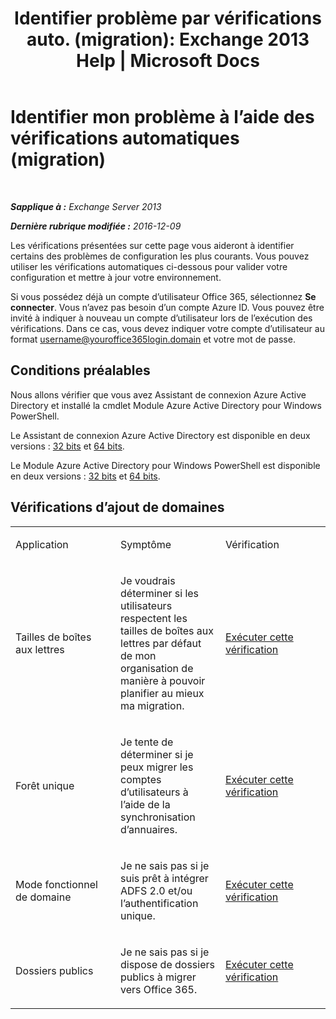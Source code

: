 ﻿---
title: 'Identifier problème par vérifications auto. (migration): Exchange 2013 Help | Microsoft Docs'
TOCTitle: Identifier mon problème à l’aide des vérifications automatiques (migration)
ms:assetid: c1cd235d-8e8b-44a8-862d-9d36dc3a44c3
ms:mtpsurl: https://technet.microsoft.com/fr-fr/library/Dn793980(v=EXCHG.150)
ms:contentKeyID: 62632401
ms.date: 05/23/2018
mtps_version: v=EXCHG.150
ms.translationtype: MT
---

# Identifier mon problème à l’aide des vérifications automatiques (migration)

 

_**Sapplique à :** Exchange Server 2013_

_**Dernière rubrique modifiée :** 2016-12-09_

Les vérifications présentées sur cette page vous aideront à identifier certains des problèmes de configuration les plus courants. Vous pouvez utiliser les vérifications automatiques ci-dessous pour valider votre configuration et mettre à jour votre environnement.

Si vous possédez déjà un compte d’utilisateur Office 365, sélectionnez **Se connecter**. Vous n’avez pas besoin d’un compte Azure ID. Vous pouvez être invité à indiquer à nouveau un compte d’utilisateur lors de l’exécution des vérifications. Dans ce cas, vous devez indiquer votre compte d’utilisateur au format username@youroffice365login.domain et votre mot de passe.

## Conditions préalables

Nous allons vérifier que vous avez Assistant de connexion Azure Active Directory et installé la cmdlet Module Azure Active Directory pour Windows PowerShell.

Le Assistant de connexion Azure Active Directory est disponible en deux versions : [32 bits](https://go.microsoft.com/fwlink/?linkid=286261) et [64 bits](https://go.microsoft.com/fwlink/?linkid=286262).

Le Module Azure Active Directory pour Windows PowerShell est disponible en deux versions : [32 bits](https://go.microsoft.com/fwlink/?linkid=286258) et [64 bits](https://go.microsoft.com/fwlink/?linkid=286259).

## Vérifications d’ajout de domaines


<table>
<colgroup>
<col style="width: 33%" />
<col style="width: 33%" />
<col style="width: 33%" />
</colgroup>
<tbody>
<tr class="odd">
<td><p>Application</p></td>
<td><p>Symptôme</p></td>
<td><p>Vérification</p></td>
</tr>
<tr class="even">
<td><p>Tailles de boîtes aux lettres</p></td>
<td><p>Je voudrais déterminer si les utilisateurs respectent les tailles de boîtes aux lettres par défaut de mon organisation de manière à pouvoir planifier au mieux ma migration.</p></td>
<td><p><a href="https://go.microsoft.com/?linkid=9834877">Exécuter cette vérification</a></p></td>
</tr>
<tr class="odd">
<td><p>Forêt unique</p></td>
<td><p>Je tente de déterminer si je peux migrer les comptes d’utilisateurs à l’aide de la synchronisation d’annuaires.</p></td>
<td><p><a href="https://go.microsoft.com/?linkid=9834875">Exécuter cette vérification</a></p></td>
</tr>
<tr class="even">
<td><p>Mode fonctionnel de domaine</p></td>
<td><p>Je ne sais pas si je suis prêt à intégrer ADFS 2.0 et/ou l’authentification unique.</p></td>
<td><p><a href="https://go.microsoft.com/?linkid=9834876">Exécuter cette vérification</a></p></td>
</tr>
<tr class="odd">
<td><p>Dossiers publics</p></td>
<td><p>Je ne sais pas si je dispose de dossiers publics à migrer vers Office 365.</p></td>
<td><p><a href="https://go.microsoft.com/?linkid=9834896">Exécuter cette vérification</a></p></td>
</tr>
</tbody>
</table>

